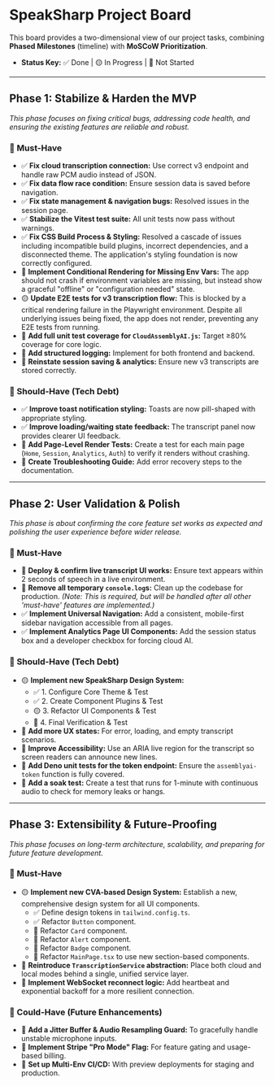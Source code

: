 # SpeakSharp Project Board

This board provides a two-dimensional view of our project tasks, combining **Phased Milestones** (timeline) with **MoSCoW Prioritization**.

- **Status Key:** ✅ Done | 🟡 In Progress | 🔴 Not Started

---

## Phase 1: Stabilize & Harden the MVP

*This phase focuses on fixing critical bugs, addressing code health, and ensuring the existing features are reliable and robust.*

### 🎯 Must-Have

- ✅ **Fix cloud transcription connection:** Use correct v3 endpoint and handle raw PCM audio instead of JSON.
- ✅ **Fix data flow race condition:** Ensure session data is saved before navigation.
- ✅ **Fix state management & navigation bugs:** Resolved issues in the session page.
- ✅ **Stabilize the Vitest test suite:** All unit tests now pass without warnings.
- ✅ **Fix CSS Build Process & Styling:** Resolved a cascade of issues including incompatible build plugins, incorrect dependencies, and a disconnected theme. The application's styling foundation is now correctly configured.
- 🔴 **Implement Conditional Rendering for Missing Env Vars:** The app should not crash if environment variables are missing, but instead show a graceful "offline" or "configuration needed" state.
- 🟡 **Update E2E tests for v3 transcription flow:** This is blocked by a critical rendering failure in the Playwright environment. Despite all underlying issues being fixed, the app does not render, preventing any E2E tests from running.
- 🔴 **Add full unit test coverage for `CloudAssemblyAI.js`:** Target ≥80% coverage for core logic.
- 🔴 **Add structured logging:** Implement for both frontend and backend.
- 🔴 **Reinstate session saving & analytics:** Ensure new v3 transcripts are stored correctly.

### 🚧 Should-Have (Tech Debt)

- ✅ **Improve toast notification styling:** Toasts are now pill-shaped with appropriate styling.
- ✅ **Improve loading/waiting state feedback:** The transcript panel now provides clearer UI feedback.
- 🔴 **Add Page-Level Render Tests:** Create a test for each main page (`Home`, `Session`, `Analytics`, `Auth`) to verify it renders without crashing.
- 🔴 **Create Troubleshooting Guide:** Add error recovery steps to the documentation.

---

## Phase 2: User Validation & Polish

*This phase is about confirming the core feature set works as expected and polishing the user experience before wider release.*

### 🎯 Must-Have

- 🔴 **Deploy & confirm live transcript UI works:** Ensure text appears within 2 seconds of speech in a live environment.
- 🔴 **Remove all temporary `console.log`s:** Clean up the codebase for production. *(Note: This is required, but will be handled after all other 'must-have' features are implemented.)*
- ✅ **Implement Universal Navigation:** Add a consistent, mobile-first sidebar navigation accessible from all pages.
- ✅ **Implement Analytics Page UI Components:** Add the session status box and a developer checkbox for forcing cloud AI.


### 🚧 Should-Have (Tech Debt)

- 🟡 **Implement new SpeakSharp Design System:**
  - ✅ 1. Configure Core Theme & Test
  - ✅ 2. Create Component Plugins & Test
  - 🟡 3. Refactor UI Components & Test
  - 🔴 4. Final Verification & Test
- 🔴 **Add more UX states:** For error, loading, and empty transcript scenarios.
- 🔴 **Improve Accessibility:** Use an ARIA live region for the transcript so screen readers can announce new lines.
- 🔴 **Add Deno unit tests for the token endpoint:** Ensure the `assemblyai-token` function is fully covered.
- 🔴 **Add a soak test:** Create a test that runs for 1-minute with continuous audio to check for memory leaks or hangs.

---

## Phase 3: Extensibility & Future-Proofing

*This phase focuses on long-term architecture, scalability, and preparing for future feature development.*

### 🎯 Must-Have

- 🟡 **Implement new CVA-based Design System:** Establish a new, comprehensive design system for all UI components.
    - ✅ Define design tokens in `tailwind.config.ts`.
    - ✅ Refactor `Button` component.
    - 🔴 Refactor `Card` component.
    - 🔴 Refactor `Alert` component.
    - 🔴 Refactor `Badge` component.
    - 🔴 Refactor `MainPage.tsx` to use new section-based components.
- 🔴 **Reintroduce `TranscriptionService` abstraction:** Place both cloud and local modes behind a single, unified service layer.
- 🔴 **Implement WebSocket reconnect logic:** Add heartbeat and exponential backoff for a more resilient connection.

### 🌱 Could-Have (Future Enhancements)

- 🔴 **Add a Jitter Buffer & Audio Resampling Guard:** To gracefully handle unstable microphone inputs.
- 🔴 **Implement Stripe "Pro Mode" Flag:** For feature gating and usage-based billing.
- 🔴 **Set up Multi-Env CI/CD:** With preview deployments for staging and production.
